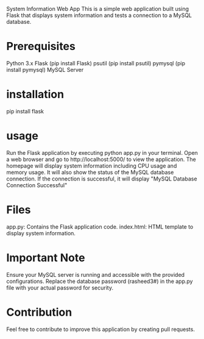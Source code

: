 System Information Web App
This is a simple web application built using Flask that displays system information and tests a connection to a MySQL database.
# Prerequisites
Python 3.x
Flask (pip install Flask)
psutil (pip install psutil)
pymysql (pip install pymysql)
MySQL Server
# installation
pip install
flask
# usage

Run the Flask application by executing python app.py in your terminal.
Open a web browser and go to http://localhost:5000/ to view the application.
The homepage will display system information including CPU usage and memory usage.
It will also show the status of the MySQL database connection. If the connection is successful, it will display "MySQL Database Connection Successful"

# Files
app.py: Contains the Flask application code.
index.html: HTML template to display system information.

# Important Note
Ensure your MySQL server is running and accessible with the provided configurations.
Replace the database password (rasheed3#) in the app.py file with your actual password for security.

# Contribution
Feel free to contribute to improve this application by creating pull requests.